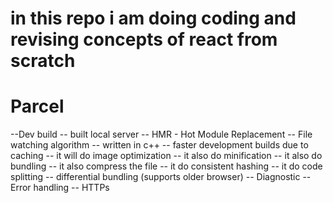 # in this repo i am doing coding and revising concepts of  react from scratch 

# Parcel
--Dev build 
-- built local server
-- HMR - Hot Module Replacement
-- File watching algorithm -- written in c++
-- faster development builds due to caching 
-- it will do image optimization 
-- it also do minification 
-- it also do bundling 
-- it also compress the file
-- it do consistent hashing 
-- it do code splitting 
-- differential bundling (supports older browser)
-- Diagnostic
-- Error handling 
-- HTTPs

